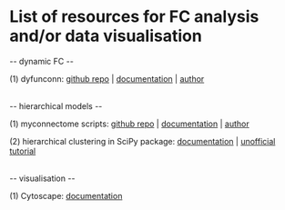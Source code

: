 # List of resources for FC analysis and/or data visualisation

-- dynamic FC --

(1) dyfunconn:
[github repo](https://github.com/makism/dyfunconn) |
[documentation](https://f1000research.com/posters/6-1638) |
[author](https://about.me/makism)
<br/><br/>

-- hierarchical models --

(1) myconnectome scripts:
[github repo](https://github.com/poldrack/myconnectome/blob/master/myconnectome/rnaseq/Run_WGCNA.Rmd) |
[documentation](http://results.myconnectome.org/results/myconnectome/rna-seq/Run_WGCNA.html) |
[author](http://myconnectome.org/)

(2) hierarchical clustering in SciPy package:
[documentation](https://docs.scipy.org/doc/scipy/reference/cluster.hierarchy.html) |
[unofficial tutorial](https://joernhees.de/blog/2015/08/26/scipy-hierarchical-clustering-and-dendrogram-tutorial/)
<br/><br/>

-- visualisation --

(1) Cytoscape:
[documentation](http://www.cytoscape.org/)

